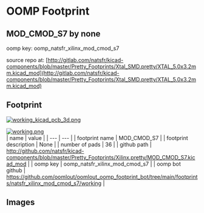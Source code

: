 # OOMP Footprint  
## MOD_CMOD_S7  by none  
  
oomp key: oomp_natsfr_xilinx_mod_cmod_s7  
  
source repo at: [http://gitlab.com/natsfr/kicad-components/blob/master/Pretty_Footprints/Xtal_SMD.pretty/XTAL_5.0x3.2mm.kicad_mod](http://gitlab.com/natsfr/kicad-components/blob/master/Pretty_Footprints/Xtal_SMD.pretty/XTAL_5.0x3.2mm.kicad_mod)  
## Footprint  
  
[![working_kicad_pcb_3d.png](working_kicad_pcb_3d_600.png)](working_kicad_pcb_3d.png)  
  
[![working.png](working_600.png)](working.png)  
| name | value | 
| --- | --- | 
| footprint name | MOD_CMOD_S7 | 
| footprint description | None | 
| number of pads | 36 | 
| github path | http://github.com/natsfr/kicad-components/blob/master/Pretty_Footprints/Xilinx.pretty/MOD_CMOD_S7.kicad_mod | 
| oomp key | oomp_natsfr_xilinx_mod_cmod_s7 | 
| oomp bot github | https://github.com/oomlout/oomlout_oomp_footprint_bot/tree/main/footprints/natsfr_xilinx_mod_cmod_s7/working | 
## Images  
